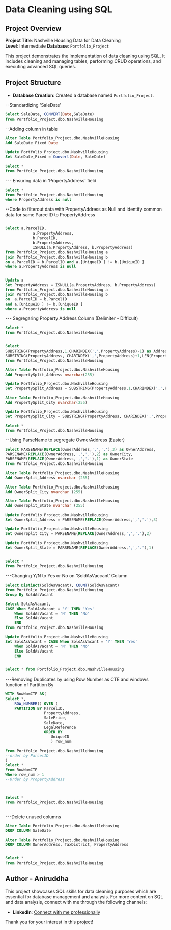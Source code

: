 # Data Cleaning using SQL

## Project Overview

**Project Title**: Nashville Housing Data for Data Cleaning  
**Level**: Intermediate
**Database**: `Portfolio_Project`

This project demonstrates the implementation of data cleaning using SQL. It includes cleaning and  managing tables, performing CRUD operations, and executing advanced SQL queries. 

## Project Structure

- **Database Creation**: Created a database named `Portfolio_Project`.

--Standardizing 'SaleDate'

```sql
Select SaleDate, CONVERT(Date,SaleDate)
from Portfolio_Project.dbo.NashvilleHousing

```

--Adding column in table

```sql
Alter Table Portfolio_Project.dbo.NashvilleHousing
Add SaleDate_Fixed Date

Update Portfolio_Project.dbo.NashvilleHousing
Set SaleDate_Fixed = Convert(Date, SaleDate)

Select * 
from Portfolio_Project.dbo.NashvilleHousing


```


--- Ensuring data in 'PropertyAddress' field

```sql
Select *
from Portfolio_Project.dbo.NashvilleHousing
where PropertyAddress is null

```

--Code to filterout data with PropertyAddress as Null and identify common data for same ParcelID to PropertyAddress

```sql

Select a.ParcelID,
            a.PropertyAddress,
            b.ParcelID,
            b.PropertyAddress,
            ISNULL(a.PropertyAddress, b.PropertyAddress)
from Portfolio_Project.dbo.NashvilleHousing a
join Portfolio_Project.dbo.NashvilleHousing b
on a.ParcelID = b.ParcelID and a.[UniqueID ] != b.[UniqueID ]
where a.PropertyAddress is null


Update a
Set PropertyAddress = ISNULL(a.PropertyAddress, b.PropertyAddress)
from Portfolio_Project.dbo.NashvilleHousing a
join Portfolio_Project.dbo.NashvilleHousing b
on	a.ParcelID = b.ParcelID
and a.[UniqueID ] != b.[UniqueID ]
where a.PropertyAddress is null

```



--- Segregaring Property Address Column (Delimiter - Difficult)

```sql
Select *
from Portfolio_Project.dbo.NashvilleHousing


Select
SUBSTRING(PropertyAddress,1,CHARINDEX(',',PropertyAddress)-1) as Address, --CharIndex provides position of the comma in the form of integer
SUBSTRING(PropertyAddress, CHARINDEX(',',PropertyAddress)+1,LEN(PropertyAddress)) as City
from Portfolio_Project.dbo.NashvilleHousing

Alter Table Portfolio_Project.dbo.NashvilleHousing
Add PropertySplit_Address nvarchar(255)

Update Portfolio_Project.dbo.NashvilleHousing
Set PropertySplit_Address = SUBSTRING(PropertyAddress,1,CHARINDEX(',',PropertyAddress)-1) 

Alter Table Portfolio_Project.dbo.NashvilleHousing
Add PropertySplit_City nvarchar(255)

Update Portfolio_Project.dbo.NashvilleHousing
Set PropertySplit_City = SUBSTRING(PropertyAddress, CHARINDEX(',',PropertyAddress)+1,LEN(PropertyAddress)) 

Select *
from Portfolio_Project.dbo.NashvilleHousing

```


--Using ParseName to segregate OwnerAddress (Easier)


```sql
Select PARSENAME(REPLACE(OwnerAddress,',','.'),3) as OwnerAddress,
PARSENAME(REPLACE(OwnerAddress,',','.'),2) as OwnerCity,
PARSENAME(REPLACE(OwnerAddress,',','.'),1) as OwnerState
from Portfolio_Project.dbo.NashvilleHousing

Alter Table Portfolio_Project.dbo.NashvilleHousing
Add OwnerSplit_Address nvarchar (255)

Alter Table Portfolio_Project.dbo.NashvilleHousing
Add OwnerSplit_City nvarchar (255)

Alter Table Portfolio_Project.dbo.NashvilleHousing
Add OwnerSplit_State nvarchar (255)

Update Portfolio_Project.dbo.NashvilleHousing
Set OwnerSplit_Address = PARSENAME(REPLACE(OwnerAddress,',','.'),3)

Update Portfolio_Project.dbo.NashvilleHousing
Set OwnerSplit_City = PARSENAME(REPLACE(OwnerAddress,',','.'),2)

Update Portfolio_Project.dbo.NashvilleHousing
Set OwnerSplit_State = PARSENAME(REPLACE(OwnerAddress,',','.'),1)


Select *
from Portfolio_Project.dbo.NashvilleHousing


```



---Changing Y/N to Yes or No on 'SoldAsVaccant' Column


```sql
Select Distinct(SoldAsVacant), COUNT(SoldAsVacant)
from Portfolio_Project.dbo.NashvilleHousing
Group By SoldAsVacant

Select SoldAsVacant,
CASE When SoldAsVacant = 'Y' THEN 'Yes'
	When SoldAsVacant = 'N' THEN 'No'
	Else SoldAsVacant
	END
from Portfolio_Project.dbo.NashvilleHousing

Update Portfolio_Project.dbo.NashvilleHousing
Set SoldAsVacant = CASE When SoldAsVacant = 'Y' THEN 'Yes'
	When SoldAsVacant = 'N' THEN 'No'
	Else SoldAsVacant
	END


Select * from Portfolio_Project.dbo.NashvilleHousing

```


---Removing Duplicates by using Row Number as CTE and windows function of Partition By


```sql
WITH RowNumCTE AS(
Select *,
	ROW_NUMBER() OVER (
	PARTITION BY ParcelID,
				 PropertyAddress,
				 SalePrice,
				 SaleDate,
				 LegalReference
				 ORDER BY
					UniqueID
					) row_num

From Portfolio_Project.dbo.NashvilleHousing
--order by ParcelID
)
Select *
From RowNumCTE
Where row_num > 1
--Order by PropertyAddress



Select *
From Portfolio_Project.dbo.NashvilleHousing



```


---Delete unused columns


```sql
Alter Table Portfolio_Project.dbo.NashvilleHousing
DROP COLUMN SaleDate

Alter Table Portfolio_Project.dbo.NashvilleHousing
DROP COLUMN OwnerAddress, TaxDistrict, PropertyAddress


Select *
From Portfolio_Project.dbo.NashvilleHousing
```

## Author - Aniruddha

This project showcases SQL skills for data cleaning purposes which are essential for database management and analysis. For more content on SQL and data analysis, connect with me through the following channels:

- **LinkedIn**: [Connect with me professionally](https://www.linkedin.com/in/aniruddhawarang/)

Thank you for your interest in this project!
